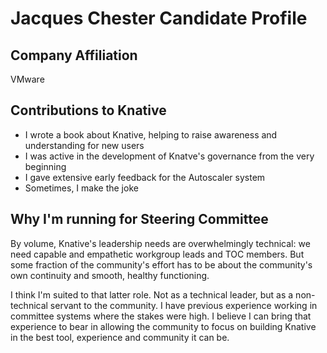 # Jacques Chester Candidate Profile

## Company Affiliation

VMware

## Contributions to Knative

- I wrote a book about Knative, helping to raise awareness and understanding
  for new users
- I was active in the development of Knatve's governance from the very
  beginning
- I gave extensive early feedback for the Autoscaler system
- Sometimes, I make the joke

## Why I'm running for Steering Committee

By volume, Knative's leadership needs are overwhelmingly technical: we need
capable and empathetic workgroup leads and TOC members. But some fraction
of the community's effort has to be about the community's own continuity
and smooth, healthy functioning.

I think I'm suited to that latter role. Not as a technical leader, but as
a non-technical servant to the community. I have previous experience
working in committee systems where the stakes were high. I believe I can
bring that experience to bear in allowing the community to focus on
building Knative in the best tool, experience and community it can be.
